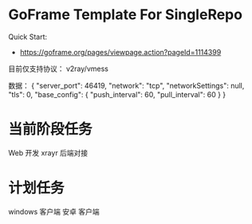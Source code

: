 # GoFrame Template For SingleRepo

Quick Start: 
- https://goframe.org/pages/viewpage.action?pageId=1114399



目前仅支持协议：
v2ray/vmess

数据：
{
	"server_port": 46419,
	"network": "tcp",
	"networkSettings": null,
	"tls": 0,
	"base_config": {
		"push_interval": 60,
		"pull_interval": 60
	}
}




# 当前阶段任务
Web 开发
xrayr 后端对接

# 计划任务
windows 客户端
安卓 客户端



